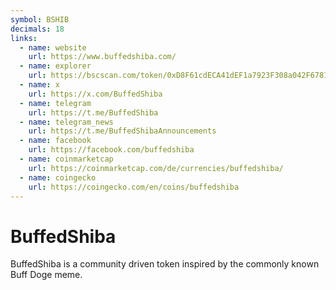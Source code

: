 ```yaml
---
symbol: BSHIB
decimals: 18
links:
  - name: website
    url: https://www.buffedshiba.com/
  - name: explorer
    url: https://bscscan.com/token/0xD8F61cdECA41dEF1a7923F308a042F678109f54B
  - name: x
    url: https://x.com/BuffedShiba
  - name: telegram
    url: https://t.me/BuffedShiba
  - name: telegram_news
    url: https://t.me/BuffedShibaAnnouncements
  - name: facebook
    url: https://facebook.com/buffedshiba
  - name: coinmarketcap
    url: https://coinmarketcap.com/de/currencies/buffedshiba/
  - name: coingecko
    url: https://coingecko.com/en/coins/buffedshiba
---
```


# BuffedShiba

BuffedShiba is a community driven token inspired by the commonly known Buff Doge meme.
